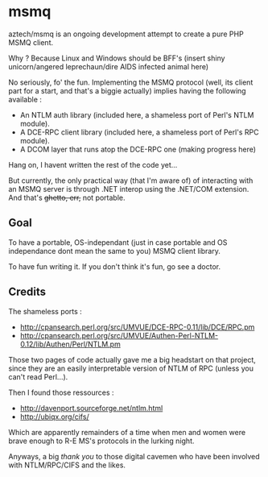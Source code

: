 msmq
====

aztech/msmq is an ongoing development attempt to create a pure PHP MSMQ client.

Why ? Because Linux and Windows should be BFF's (insert shiny unicorn/angered leprechaun/dire AIDS infected animal here)

No seriously, fo' the fun. Implementing the MSMQ protocol (well, its client part for a start, and that's a biggie actually) implies having 
the following available :

* An NTLM auth library (included here, a shameless port of Perl's NTLM module).
* A DCE-RPC client library (included here, a shameless port of Perl's RPC module).
* A DCOM layer that runs atop the DCE-RPC one (making progress here)

Hang on, I havent written the rest of the code yet... 

But currently, the only practical way (that I'm aware of) of interacting with an MSMQ server is through .NET interop using the .NET/COM extension. And that's ~~ghetto, err,~~ not portable.

## Goal

To have a portable, OS-independant (just in case portable and OS independance dont mean the same to you) MSMQ client library.

To have fun writing it. If you don't think it's fun, go see a doctor.

## Credits

The shameless ports :

- http://cpansearch.perl.org/src/UMVUE/DCE-RPC-0.11/lib/DCE/RPC.pm
- http://cpansearch.perl.org/src/UMVUE/Authen-Perl-NTLM-0.12/lib/Authen/Perl/NTLM.pm

Those two pages of code actually gave me a big headstart on that project, since they are an easily interpretable version of NTLM of RPC (unless you can't read Perl...).

Then I found those ressources :

- http://davenport.sourceforge.net/ntlm.html
- http://ubiqx.org/cifs/

Which are apparently remainders of a time when men and women were brave enough to R-E MS's protocols in the lurking night.

Anyways, a big *thank you* to those digital cavemen who have been involved with NTLM/RPC/CIFS and the likes.
